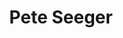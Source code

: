 ---
title: "Pete Seeger"
summary: "Peter Seeger was an American folk singer and social activist. A fixture on nationwide radio in the 1940s, Seeger also had a string of hit records during the early 1950s as a member of the Weavers, notably its recording of Lead Belly's \"Goodnight, Irene\", which topped the charts for 13 weeks in 1950. Members of the Weavers were blacklisted during the McCarthy Era. In the 1960s, Seeger re-emerged on the public scene as a prominent singer of protest music in support of international disarmament, civil rights, counterculture, workers' rights, and environmental causes.
A prolific songwriter, his best-known songs include \"Where Have All the Flowers Gone?\" , \"If I Had a Hammer \" , \"Kisses Sweeter Than Wine\" , and \"Turn! Turn! Turn! , which have been recorded by many artists both in and outside the folk revival movement. \"Flowers\" was a hit recording for the Kingston Trio ; Marlene Dietrich, who recorded it in English, German and French ; and Johnny Rivers . \"If I Had a Hammer\" was a hit for Peter, Paul and Mary and Trini Lopez while the Byrds had a number one hit with \"Turn! Turn! Turn!\" in 1965.
Seeger was one of the folk singers responsible for popularizing the spiritual \"We Shall Overcome\" , which became the acknowledged anthem of the civil rights movement, soon after folk singer and activist Guy Carawan introduced it at the founding meeting of the Student Nonviolent Coordinating Committee in 1960. In the PBS American Masters episode \"Pete Seeger: The Power of Song\", Seeger said it was he who changed the lyric from the traditional \"We will overcome\" to the more singable \"We shall overcome\"."
image: "pete-seeger.jpg"
apple_music_artist_url: "https://music.apple.com/gb/artist/pete-seeger/392092"
wikipedia_url: "https://en.wikipedia.org/wiki/Pete_Seeger"
---